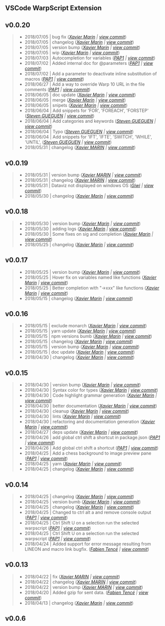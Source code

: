 VSCode WarpScript Extension
---

## v0.0.20

> +  2018/07/05  | bug fix  (*[Xavier Marin](marin.xavier@gmail.com) | [view commit](https://github.com/Giwi/VSCode-WarpScriptLangage//commit/85bc84dde208c23aff5debf2ed205f30ca676983)*)
> +  2018/07/05  | changelog  (*[Xavier Marin](marin.xavier@gmail.com) | [view commit](https://github.com/Giwi/VSCode-WarpScriptLangage//commit/744ca51116ce79c5a123168c5500faa20db8f619)*)
> +  2018/07/05  | version bump  (*[Xavier Marin](marin.xavier@gmail.com) | [view commit](https://github.com/Giwi/VSCode-WarpScriptLangage//commit/42384efae6b6cb8bcfb37bedfc90f32666561a13)*)
> +  2018/07/05  | wip  (*[Xavier Marin](marin.xavier@gmail.com) | [view commit](https://github.com/Giwi/VSCode-WarpScriptLangage//commit/8c82033116659f82008c7b99f5335bd139a05d5b)*)
> +  2018/07/03  | Autocompletion for variables  (*[PAP1](pierre.papin@cityzendata.com) | [view commit](https://github.com/Giwi/VSCode-WarpScriptLangage//commit/0f261d34676ed7b0a12f76243e496ea256b6dc02)*)
> +  2018/07/02  | Added internal doc for @parameters  (*[PAP1](pierre.papin@cityzendata.com) | [view commit](https://github.com/Giwi/VSCode-WarpScriptLangage//commit/7c21afff8f314b55bc068bf0d50a6e427857b36d)*)
> +  2018/07/02  | Add a parameter to deactivate inline substitution of macros  (*[PAP1](pierre.papin@cityzendata.com) | [view commit](https://github.com/Giwi/VSCode-WarpScriptLangage//commit/25176f4ebf2f2364e67e94704feb8e15537a0163)*)
> +  2018/06/27  | Add a way to override Warp 10 URL in the file comments  (*[PAP1](pierre.papin@cityzendata.com) | [view commit](https://github.com/Giwi/VSCode-WarpScriptLangage//commit/645458135bbb070d7e13769351224b7a8dd07962)*)
> +  2018/06/05  | doc update  (*[Xavier Marin](marin.xavier@gmail.com) | [view commit](https://github.com/Giwi/VSCode-WarpScriptLangage//commit/c772a262a701cc8efcb47ad52744b91a97081cee)*)
> +  2018/06/05  | merge  (*[Xavier Marin](marin.xavier@gmail.com) | [view commit](https://github.com/Giwi/VSCode-WarpScriptLangage//commit/f37371420ffa4abe3391aad2bb4706bcebaa51df)*)
> +  2018/06/05  | snipets  (*[Xavier Marin](marin.xavier@gmail.com) | [view commit](https://github.com/Giwi/VSCode-WarpScriptLangage//commit/10c16a05263ff556cc9a63e1005a8db2fff70151)*)
> +  2018/06/04  | Add snippets for 'FOR', 'FOREACH', 'FORSTEP'  (*[Steven GUEGUEN](steven.gueguen@cityzendata.com) | [view commit](https://github.com/Giwi/VSCode-WarpScriptLangage//commit/13efccf9f743dd09d1be77c5251560501caf54fa)*)
> +  2018/06/04  | Add categories and keywords  (*[Steven GUEGUEN](steven.gueguen@cityzendata.com) | [view commit](https://github.com/Giwi/VSCode-WarpScriptLangage//commit/bcf48f8cf327fedc0ae28b2f65902f977bb14331)*)
> +  2018/06/04  | Typo  (*[Steven GUEGUEN](steven.gueguen@cityzendata.com) | [view commit](https://github.com/Giwi/VSCode-WarpScriptLangage//commit/fbdda95fb3c8999526f66a08e7b58739642536c0)*)
> +  2018/06/04  | Add snippets for 'IFT', 'IFTE', 'SWITCH', 'WHILE', 'UNTIL',  (*[Steven GUEGUEN](steven.gueguen@cityzendata.com) | [view commit](https://github.com/Giwi/VSCode-WarpScriptLangage//commit/d525df4acc845cb2ebbd6524524b92742cd4fe06)*)
> +  2018/05/31  | changelog  (*[Xavier MARIN](marin.xavier@gmail.com) | [view commit](https://github.com/Giwi/VSCode-WarpScriptLangage//commit/becc5ae7fdcf7ccca91e210f96f71c5830db3f55)*)

## v0.0.19

> +  2018/05/31  | version bump  (*[Xavier MARIN](marin.xavier@gmail.com) | [view commit](https://github.com/Giwi/VSCode-WarpScriptLangage//commit/9681b5fe1d8baf5183f0bbabeecca6481cce90db)*)
> +  2018/05/31  | changelog  (*[Xavier MARIN](marin.xavier@gmail.com) | [view commit](https://github.com/Giwi/VSCode-WarpScriptLangage//commit/f1273d61484e9e0dab1b2eb3f3d8e56b23987dfc)*)
> +  2018/05/31  | Dataviz not displayed on windows OS  (*[Giwi](marin.xavier@gmail.com) | [view commit](https://github.com/Giwi/VSCode-WarpScriptLangage//commit/3ca662dfbd3e6f9d71d4afcd1e0cfcaccddc1cbf)*)
> +  2018/05/30  | changelog  (*[Xavier Marin](marin.xavier@gmail.com) | [view commit](https://github.com/Giwi/VSCode-WarpScriptLangage//commit/7c8fa924bef77ee75ce72a0f45f438d3528bbd90)*)

## v0.0.18

> +  2018/05/30  | version bump  (*[Xavier Marin](marin.xavier@gmail.com) | [view commit](https://github.com/Giwi/VSCode-WarpScriptLangage//commit/cff95afee8cc8e43902b5a2f7f34341159832f5c)*)
> +  2018/05/30  | adding logs  (*[Xavier Marin](marin.xavier@gmail.com) | [view commit](https://github.com/Giwi/VSCode-WarpScriptLangage//commit/b3150fabed719f5eb98a7bc50bd600b8e3d68dc2)*)
> +  2018/05/30  | Some fixes on sig and completion  (*[Xavier Marin](marin.xavier@gmail.com) | [view commit](https://github.com/Giwi/VSCode-WarpScriptLangage//commit/3d4e2f26a542bcf32f8dd082894783bccf8c3d6c)*)
> +  2018/05/25  | changelog  (*[Xavier Marin](marin.xavier@gmail.com) | [view commit](https://github.com/Giwi/VSCode-WarpScriptLangage//commit/f88a5d9ff2fe61db3ab0b5a20de60e6409628969)*)

## v0.0.17

> +  2018/05/25  | version bump  (*[Xavier Marin](marin.xavier@gmail.com) | [view commit](https://github.com/Giwi/VSCode-WarpScriptLangage//commit/154b3d349dc6ab2cae5b39c2993b08737862afc3)*)
> +  2018/05/25  | Hover fix on variables named like functions  (*[Xavier Marin](marin.xavier@gmail.com) | [view commit](https://github.com/Giwi/VSCode-WarpScriptLangage//commit/805e0644c90b9814e75e7304b3656fb0b4214bbe)*)
> +  2018/05/25  | Better completion with "->xxx" like functions  (*[Xavier Marin](marin.xavier@gmail.com) | [view commit](https://github.com/Giwi/VSCode-WarpScriptLangage//commit/1a4b473055b4ca9e2ca5d5aa610dfc8d7382fd92)*)
> +  2018/05/15  | changelog  (*[Xavier Marin](marin.xavier@gmail.com) | [view commit](https://github.com/Giwi/VSCode-WarpScriptLangage//commit/fe62fe98b4ab06fd98cc74bde37e2f45f4439856)*)

## v0.0.16

> +  2018/05/15  | exclude  monarch  (*[Xavier Marin](marin.xavier@gmail.com) | [view commit](https://github.com/Giwi/VSCode-WarpScriptLangage//commit/6cedc5613f292218cedae12d4e2bb7d76c46d122)*)
> +  2018/05/15  | yarn update  (*[Xavier Marin](marin.xavier@gmail.com) | [view commit](https://github.com/Giwi/VSCode-WarpScriptLangage//commit/757c492c522010c0eaab1522bdc43d64419ac6e1)*)
> +  2018/05/15  | npm versions bumb  (*[Xavier Marin](marin.xavier@gmail.com) | [view commit](https://github.com/Giwi/VSCode-WarpScriptLangage//commit/faede38e3e84460024ef378783f925322a29c5a8)*)
> +  2018/05/15  | changelog  (*[Xavier Marin](marin.xavier@gmail.com) | [view commit](https://github.com/Giwi/VSCode-WarpScriptLangage//commit/a5166760b00557f8c974d5bc8b38a098103f8123)*)
> +  2018/05/15  | version bump  (*[Xavier Marin](marin.xavier@gmail.com) | [view commit](https://github.com/Giwi/VSCode-WarpScriptLangage//commit/64a41024ce206c19493762704c5099723db1fcf3)*)
> +  2018/05/15  | doc update  (*[Xavier Marin](marin.xavier@gmail.com) | [view commit](https://github.com/Giwi/VSCode-WarpScriptLangage//commit/013604cc831c40c6377e189f7c8cad82dd221327)*)
> +  2018/04/30  | changelog  (*[Xavier Marin](marin.xavier@gmail.com) | [view commit](https://github.com/Giwi/VSCode-WarpScriptLangage//commit/8089aa957cbd34a08f23be71f02a446e04317b6e)*)

## v0.0.15

> +  2018/04/30  | version bump  (*[Xavier Marin](marin.xavier@gmail.com) | [view commit](https://github.com/Giwi/VSCode-WarpScriptLangage//commit/56ddea9b22df41d25b216cfac3aea60c46054628)*)
> +  2018/04/30  | Syntax color for types  (*[Xavier Marin](marin.xavier@gmail.com) | [view commit](https://github.com/Giwi/VSCode-WarpScriptLangage//commit/d86eb446e6480fb62f949c9ddeba776f68ac7046)*)
> +  2018/04/30  | Code highlight grammar generation  (*[Xavier Marin](marin.xavier@gmail.com) | [view commit](https://github.com/Giwi/VSCode-WarpScriptLangage//commit/25feb38f9ba3c2e3c21093bb552d1278349027de)*)
> +  2018/04/30  | better documentation  (*[Xavier Marin](marin.xavier@gmail.com) | [view commit](https://github.com/Giwi/VSCode-WarpScriptLangage//commit/2d8fbc7a30aabe41881296aeb7b053525d8255ba)*)
> +  2018/04/30  | cleanup  (*[Xavier Marin](marin.xavier@gmail.com) | [view commit](https://github.com/Giwi/VSCode-WarpScriptLangage//commit/f513e502028e35c1eb3455fc4753b6f54b018fab)*)
> +  2018/04/30  | lints  (*[Xavier Marin](marin.xavier@gmail.com) | [view commit](https://github.com/Giwi/VSCode-WarpScriptLangage//commit/5f4a3e769b7753bc625844bd68694e85dfa0b065)*)
> +  2018/04/30  | refactoring and documentation generation  (*[Xavier Marin](marin.xavier@gmail.com) | [view commit](https://github.com/Giwi/VSCode-WarpScriptLangage//commit/c3b1e2ffcc1e3cd6a548c9ae22f091d74eecdc8c)*)
> +  2018/04/27  | deps update  (*[Xavier Marin](marin.xavier@gmail.com) | [view commit](https://github.com/Giwi/VSCode-WarpScriptLangage//commit/2195e1f7522bf30bd232badad497d87b983f56d5)*)
> +  2018/04/26  | add global ctrl shift a shortcut in package.json  (*[PAP1](pierre.papin@cityzendata.com) | [view commit](https://github.com/Giwi/VSCode-WarpScriptLangage//commit/1b84613712c9e6535d81ec4931d45aff512ceed1)*)
> +  2018/04/26  | Add global ctrl shift a shortcut  (*[PAP1](pierre.papin@cityzendata.com) | [view commit](https://github.com/Giwi/VSCode-WarpScriptLangage//commit/0df83037f290012f902dbfda7b73e9a859c2d823)*)
> +  2018/04/25  | Add a chess background to image preview pane  (*[PAP1](pierre.papin@cityzendata.com) | [view commit](https://github.com/Giwi/VSCode-WarpScriptLangage//commit/2f10f19f9946c070626226007cb5259336ff881d)*)
> +  2018/04/25  | yarn  (*[Xavier Marin](marin.xavier@gmail.com) | [view commit](https://github.com/Giwi/VSCode-WarpScriptLangage//commit/bb5fda48bdfdfd25ad35c661bea2abfc78ab945a)*)
> +  2018/04/25  | changelog  (*[Xavier Marin](marin.xavier@gmail.com) | [view commit](https://github.com/Giwi/VSCode-WarpScriptLangage//commit/d1a717f9d94c866ac7a36bde09964ef1be46eba9)*)

## v0.0.14

> +  2018/04/25  | changelog  (*[Xavier Marin](marin.xavier@gmail.com) | [view commit](https://github.com/Giwi/VSCode-WarpScriptLangage//commit/f8ca6424652397dda7aca94c6fd1cc8019248b97)*)
> +  2018/04/25  | version bumb  (*[Xavier Marin](marin.xavier@gmail.com) | [view commit](https://github.com/Giwi/VSCode-WarpScriptLangage//commit/5ba083298edb386e1040b4bd94a582c140966656)*)
> +  2018/04/25  | changelog  (*[Xavier Marin](marin.xavier@gmail.com) | [view commit](https://github.com/Giwi/VSCode-WarpScriptLangage//commit/dbf14c81b4b74d6410bef5ff170f38966724ae7a)*)
> +  2018/04/25  | Changed to ctrl alt a and remove console output  (*[PAP1](pierre.papin@cityzendata.com) | [view commit](https://github.com/Giwi/VSCode-WarpScriptLangage//commit/85b814d0ce6f9cfda74412dedbe492abc9b914f5)*)
> +  2018/04/25  | Ctrl Shift U on a selection run the selected warpscript  (*[PAP1](pierre.papin@cityzendata.com) | [view commit](https://github.com/Giwi/VSCode-WarpScriptLangage//commit/173eae9d23840dbc6958905a0457dd017908cb2e)*)
> +  2018/04/25  | Ctrl Shift U on a selection run the selected warpscript  (*[PAP1](pierre.papin@cityzendata.com) | [view commit](https://github.com/Giwi/VSCode-WarpScriptLangage//commit/3cbd9c2be4e4084c7d223abe686ed481a8030526)*)
> +  2018/04/24  | Added support for error message resulting from LINEON and macro link bugfix.  (*[Fabien Tencé](fabien.tence@cityzendata.com) | [view commit](https://github.com/Giwi/VSCode-WarpScriptLangage//commit/8087dfe405642ce9a7dead31ee599444732abeee)*)

## v0.0.13

> +  2018/04/22  | fix  (*[Xavier MARIN](marin.xavier@gmail.com) | [view commit](https://github.com/Giwi/VSCode-WarpScriptLangage//commit/bac95f66955c07c6618535ba8f5b64fa7fec6d73)*)
> +  2018/04/22  | changelog  (*[Xavier MARIN](marin.xavier@gmail.com) | [view commit](https://github.com/Giwi/VSCode-WarpScriptLangage//commit/4711121b1c86656d98fb5e0dd7e1f2789835ea09)*)
> +  2018/04/22  | version bump  (*[Xavier MARIN](marin.xavier@gmail.com) | [view commit](https://github.com/Giwi/VSCode-WarpScriptLangage//commit/97d672144f2268499e74d0c10d18b78e343feaf3)*)
> +  2018/04/20  | Added gzip for sent data.  (*[Fabien Tencé](fabien.tence@cityzendata.com) | [view commit](https://github.com/Giwi/VSCode-WarpScriptLangage//commit/ee4cb68da6f9c29c35e30bee23c7bdfd462634f9)*)
> +  2018/04/13  | changelog  (*[Xavier Marin](marin.xavier@gmail.com) | [view commit](https://github.com/Giwi/VSCode-WarpScriptLangage//commit/946d9b7ede831bd6169256b07250858fcceafdc2)*)

## v0.0.6



